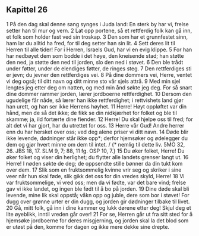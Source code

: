 ## Kapittel 26

1 På den dag skal denne sang synges i Juda land: En sterk by har vi, frelse setter han til mur og vern.
2 Lat opp portene, så et rettferdig folk kan gå inn, et folk som holder fast ved sin troskap.
3 Den som har et grunnfestet sinn, ham lar du alltid ha fred, for til deg setter han sin lit.
4 Sett deres lit til Herren til alle tider! For i Herren, Israels Gud, har vi en evig klippe.
5 For han har nedbøyet dem som bodde i det høye, den kneisende stad; han støtte den ned, ja støtte den ned til jorden, slo den ned i støvet.
6 Den ble trådt under føtter, under de elendiges føtter, de ringes steg.
7 Den rettferdiges sti er jevn; du jevner den rettferdiges vei.
8 På dine dommers vei, Herre, ventet vi deg også; til ditt navn og ditt minne sto vår sjels attrå.
9 Med min sjel lengtes jeg etter deg om natten, og med min ånd søkte jeg deg. For så snart dine dommer rammer jorden, lærer jordboerne rettferdighet.
10 Dersom den ugudelige får nåde, så lærer han ikke rettferdighet; i rettvishets land gjør han urett, og han ser ikke Herrens høyhet.
11 Herre! Høyt oppløftet var din hånd, men de så det ikke; de fikk se din nidkjærhet for folket og ble til skamme; ja, ild fortærte dine fiender.
12 Herre! Du skal hjelpe oss til fred; for alt det vi har gjort, har du utrettet for oss.
13 Herre vår Gud! Andre herrer enn du har hersket over oss; ved deg alene priser vi ditt navn.
14 Døde blir ikke levende, dødninger står ikke opp*; derfor hjemsøker og ødelegger du dem og gjør hvert minne om dem til intet. / {* nemlig til dette liv. 5MO 32, 26. JBS 18, 17. SLM 9, 7; 88, 11 fg. OSP 10, 7.}
15 Du øker folket, Herre! Du øker folket og viser din herlighet; du flytter alle landets grenser langt ut.
16 Herre! I nøden søkte de deg; de oppsendte stille bønner da din tukt kom over dem.
17 Slik som en fruktsommelig kvinne vrir seg og skriker i sine veer når hun skal føde, slik gikk det oss for din vredes skyld, Herre!
18 Vi var fruktsommelige, vi vred oss; men da vi fødte, var det bare vind; frelse gav vi ikke landet, og ingen ble født til å bo på jorden.
19 Dine døde skal bli levende, mine lik skal oppstå; våkn opp og juble, dere som bor i støvet! For dugg over grønne urter er din dugg, og jorden gir dødninger tilbake til livet.
20 Gå, mitt folk, gå inn i dine kammer og lukk dørene etter deg! Skjul deg et lite øyeblikk, inntil vreden går over!
21 For se, Herren går ut fra sitt sted for å hjemsøke jordboerne for deres misgjerning, og jorden skal la det blod som er utøst på den, komme for dagen og ikke mere dekke sine drepte.
